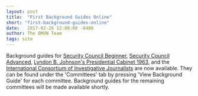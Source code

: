 ```yaml
---
layout: post
title:  "First Background Guides Online"
short: "first-background-guides-online"
date:   2017-02-26 12:00:00 -0400
author: The OMUN Team
tags: site
---
```


Background guides for [Security Council Beginner]({{site.baseurl}}/committees/unscb.html), [Security Council Advanced]({{site.baseurl}}/committees/unsca.html), [Lyndon B. Johnson's Presidential Cabinet 1963]({{site.baseurl}}/committees/lbj.html), and the [International Consortium of Investigative Journalists]({{site.baseurl}}/committees/icij.html) are now available. They can be found under the 'Committees' tab by pressing 'View Background Guide' for each committee. Background guides for the remaining committees will be made available shortly.
